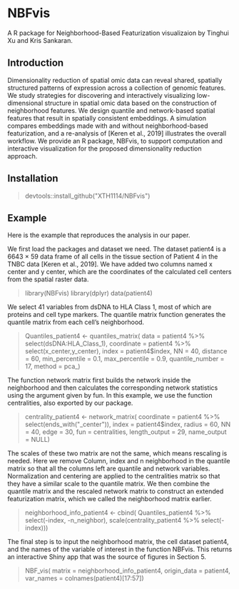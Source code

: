 # NBFvis
A R package for Neighborhood-Based Featurization visualizaion by Tinghui Xu and Kris Sankaran.

## Introduction

Dimensionality reduction of spatial omic data can reveal shared, spatially structured patterns of expression across a collection of genomic features. We study strategies for discovering and interactively visualizing low-dimensional structure in spatial omic data based on the construction of neighborhood features. We design quantile and network-based spatial features that result in spatially consistent embeddings. A simulation compares embeddings made with and without neighborhood-based featurization, and a re-analysis of [Keren et al., 2019] illustrates the overall workflow. We provide an R package, NBFvis, to support computation and interactive visualization for the proposed dimensionality reduction approach.

## Installation

> devtools::install_github("XTH1114/NBFvis")

## Example

Here is the example that reproduces the analysis in our paper.

We first load the packages and dataset we need. The dataset patient4 is a 6643 × 59 data frame of all cells in the tissue section of Patient 4 in the TNBC data [Keren et al., 2019]. We have added two columns named x center and y center, which are the coordinates of the calculated cell centers from the spatial raster data.

> library(NBFvis)
library(dplyr)
data(patient4)

We select 41 variables from dsDNA to HLA Class 1, most of which are proteins and cell type markers. The quantile matrix function generates the quantile matrix from each cell’s neighborhood.

> Quantiles_patient4 <- quantiles_matrix(
  data = patient4 %>% select(dsDNA:HLA_Class_1),
  coordinate = patient4 %>% select(x_center,y_center),
  index = patient4$index,
  NN = 40,
  distance = 60,
  min_percentile = 0.1,
  max_percentile = 0.9,
  quantile_number = 17,
  method = pca_)
  
The function network matrix first builds the network inside the neighborhood and then calculates the corresponding network statistics using the argument given by fun. In this example, we use the function centralities, also exported by our package.

> centrality_patient4 <- network_matrix(
  coordinate = patient4 %>% select(ends_with("_center")),
  index = patient4$index,
  radius = 60,
  NN = 40,
  edge = 30,
  fun = centralities,
  length_output = 29,
  name_output = NULL)

The scales of these two matrix are not the same, which means rescaling is needed. Here we remove Column, index and n neighborhood in the quantile matrix so that all the columns left are quantile and network variables. Normalization and centering are applied to the centralities matrix so that they have a similar scale to the quantile matrix. We then combine the quantile matrix and the rescaled network matrix to construct an extended featurization matrix, which we called the neighborhood matrix earlier.

> neighborhood_info_patient4 <- cbind(
  Quantiles_patient4 %>% select(-index, -n_neighbor),
  scale(centrality_patient4 %>% select(-index)))

The final step is to input the neighborhood matrix, the cell dataset patient4, and the names of the variable of interest in the function NBFvis. This returns an interactive Shiny app that was the source of figures in Section 5.

> NBF_vis(
  matrix = neighborhood_info_patient4,
  origin_data = patient4,
  var_names = colnames(patient4)[17:57])
